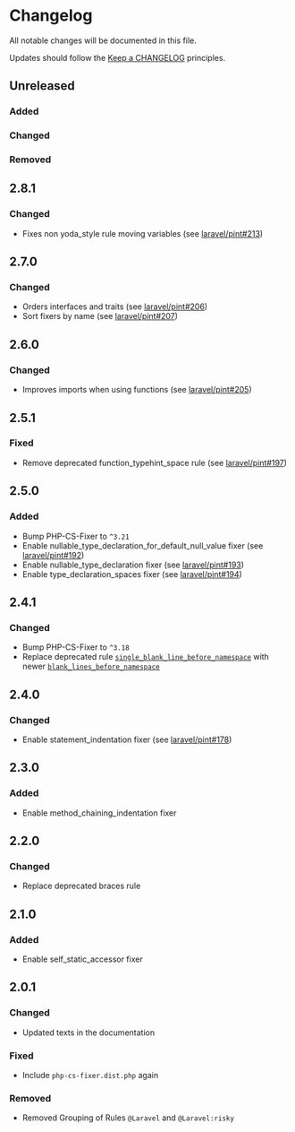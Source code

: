 # Changelog

All notable changes will be documented in this file.

Updates should follow the [Keep a CHANGELOG](http://keepachangelog.com/) principles.

## Unreleased

### Added
### Changed 
### Removed 

## 2.8.1
### Changed

- Fixes non yoda_style rule moving variables (see [laravel/pint#213](https://github.com/laravel/pint/pull/213))

## 2.7.0
### Changed

- Orders interfaces and traits (see [laravel/pint#206](https://github.com/laravel/pint/pull/206))
- Sort fixers by name (see [laravel/pint#207](https://github.com/laravel/pint/pull/207))

## 2.6.0
### Changed

- Improves imports when using functions (see [laravel/pint#205](https://github.com/laravel/pint/pull/205))

## 2.5.1

### Fixed

- Remove deprecated function_typehint_space rule (see [laravel/pint#197](https://github.com/laravel/pint/pull/197))

## 2.5.0

### Added

- Bump PHP-CS-Fixer to `^3.21`
- Enable nullable_type_declaration_for_default_null_value fixer (see [laravel/pint#192](https://github.com/laravel/pint/pull/192))
- Enable nullable_type_declaration fixer (see [laravel/pint#193](https://github.com/laravel/pint/pull/193))
- Enable type_declaration_spaces fixer (see [laravel/pint#194](https://github.com/laravel/pint/pull/194))


## 2.4.1

### Changed

- Bump PHP-CS-Fixer to `^3.18`
- Replace deprecated rule [`single_blank_line_before_namespace`](https://cs.symfony.com/doc/rules/namespace_notation/single_blank_line_before_namespace.html) with newer [`blank_lines_before_namespace`](https://cs.symfony.com/doc/rules/namespace_notation/blank_lines_before_namespace.html)

## 2.4.0

### Changed

- Enable statement_indentation fixer (see [laravel/pint#178](https://github.com/laravel/pint/pull/178))

## 2.3.0

### Added

- Enable method_chaining_indentation fixer

## 2.2.0

### Changed

- Replace deprecated braces rule

## 2.1.0

### Added

- Enable self_static_accessor fixer

## 2.0.1

### Changed

- Updated texts in the documentation

### Fixed

- Include `php-cs-fixer.dist.php` again

### Removed

- Removed Grouping of Rules `@Laravel` and `@Laravel:risky`
